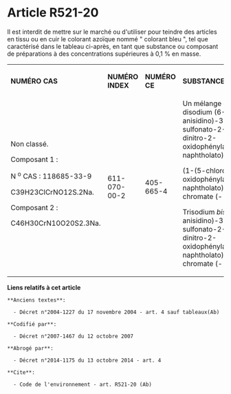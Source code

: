 # Article R521-20

Il est interdit de mettre sur le marché ou d'utiliser pour teindre des articles en tissu ou en cuir le colorant azoïque nommé
" colorant bleu ", tel que caractérisé dans le tableau ci-après, en tant que substance ou composant de préparations à des
concentrations supérieures à 0,1 % en masse.

<table>
  <tbody>
    <tr>
      <td>

**NUMÉRO CAS**

</td>
      <td>

**NUMÉRO INDEX**

</td>
      <td>

**NUMÉRO CE**

</td>
      <td>

**SUBSTANCES**

</td>
    </tr>
    <tr>
      <td> Non classé.

Composant 1 :

N
        <sup>o</sup> CAS : 118685-33-9

C39H23ClCrNO12S.2Na.

Composant 2 :

C46H30CrN10O20S2.3Na.</td>
      <td> 611-070-00-2</td>
      <td> 405-665-4</td>
      <td> Un mélange de : disodium (6-(4-anisidino)-3-sulfonato-2-(3,5-dinitro-2-oxidophénylazo)-1-naphtholato)

(1-(5-chloro-2-oxidophénylazo)-2-naphtholato) chromate (- 1) ;

Trisodium 
        _bis_(6-(4-anisidino)-3-sulfonato-2-(3,5-dinitro-2-oxidophénylazo)-1-naphtholato) chromate (- 1).</td>
    </tr>
  </tbody>
</table>

**Liens relatifs à cet article**

	**Anciens textes**:

	  - Décret n°2004-1227 du 17 novembre 2004 - art. 4 sauf tableaux(Ab)

	**Codifié par**:

	  - Décret n°2007-1467 du 12 octobre 2007

	**Abrogé par**:

	  - Décret n°2014-1175 du 13 octobre 2014 - art. 4

	**Cite**:

	  - Code de l'environnement - art. R521-20 (Ab)
